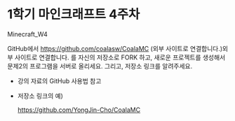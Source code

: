 # 1학기 마인크래프트 4주차 
Minecraft_W4

GitHub에서 https://github.com/coalasw/CoalaMC (외부 사이트로 연결합니다.)외부 사이트로 연결합니다. 를 자신의 저장소로 FORK 하고, 새로운 프로젝트를 생성해서 문제2의 프로그램을 서버로 올리세요. 그리고, 저장소 링크를 알려주세요.

   - 강의 자료의 GitHub 사용법 참고

   - 저장소 링크의 예)

      https://github.com/YongJin-Cho/CoalaMC
